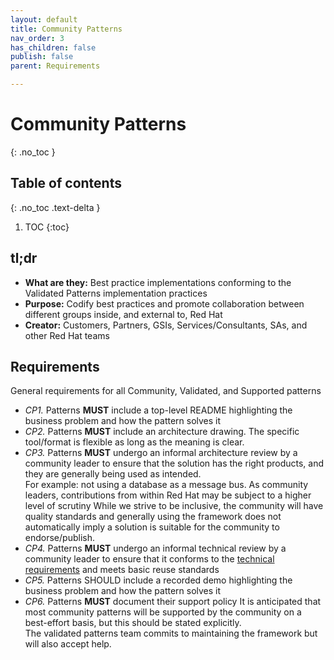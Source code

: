 ```yaml
---
layout: default
title: Community Patterns
nav_order: 3
has_children: false
publish: false
parent: Requirements

---
```


# Community Patterns

{: .no_toc }

## Table of contents

{: .no_toc .text-delta }

1. TOC
{:toc}

## tl;dr

* **What are they:** Best practice implementations conforming to the Validated Patterns implementation practices
* **Purpose:** Codify best practices and promote collaboration between different groups inside, and external to, Red Hat
* **Creator:** Customers, Partners, GSIs, Services/Consultants, SAs, and other Red Hat teams

## Requirements

General requirements for all Community, Validated, and Supported patterns

* _CP1._ Patterns **MUST** include a top-level README highlighting the business problem and how the pattern solves it
* _CP2._ Patterns **MUST** include an architecture drawing. The specific tool/format is flexible as long as the meaning is clear.
* _CP3._ Patterns **MUST** undergo an informal architecture review by a community leader to ensure that the solution has the right products, and they are generally being used as intended.  
For example: not using a database as a message bus.
As community leaders, contributions from within Red Hat may be subject to a higher level of scrutiny
While we strive to be inclusive, the community will have quality standards and generally using the framework does not automatically imply a solution is suitable for the community to endorse/publish. 
* _CP4._ Patterns **MUST** undergo an informal technical review by a community leader to ensure that it conforms to the [technical requirements](#) and meets basic reuse standards
* _CP5._ Patterns SHOULD include a recorded demo highlighting the business problem and how the pattern solves it
* _CP6._ Patterns **MUST** document their support policy
It is anticipated that most community patterns will be supported by the community on a best-effort basis, but this should be stated explicitly.  
The validated patterns team commits to maintaining the framework but will also accept help.
